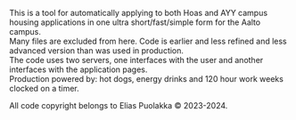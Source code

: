 This is a tool for automatically applying to both Hoas and AYY campus housing applications in one ultra short/fast/simple form for the Aalto campus.  
Many files are excluded from here. Code is earlier and less refined and less advanced version than was used in production.  
The code uses two servers, one interfaces with the user and another interfaces with the application pages.  
Production powered by: hot dogs, energy drinks and 120 hour work weeks clocked on a timer.  

All code copyright belongs to Elias Puolakka © 2023-2024.
